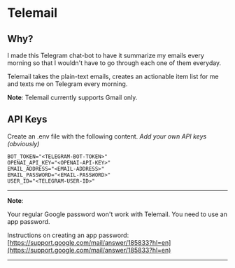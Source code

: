 # Telemail

## Why?

I made this Telegram chat-bot to have it summarize my emails every morning so that I wouldn't have to go through each one of them everyday.

Telemail takes the plain-text emails, creates an actionable item list for me and texts me on Telegram every morning.

**Note**: Telemail currently supports Gmail only.

## API Keys

Create an .env file with the following content. _Add your own API keys (obviously)_

```env
BOT_TOKEN="<TELEGRAM-BOT-TOKEN>"
OPENAI_API_KEY="<OPENAI-API-KEY>"
EMAIL_ADDRESS="<EMAIL-ADDRESS>"
EMAIL_PASSWORD="<EMAIL-PASSWORD>"
USER_ID="<TELEGRAM-USER-ID>"
```

---

**Note**:

Your regular Google password won't work with Telemail. You need to use an app password.

Instructions on creating an app password:
[https://support.google.com/mail/answer/185833?hl=en](https://support.google.com/mail/answer/185833?hl=en)

---
